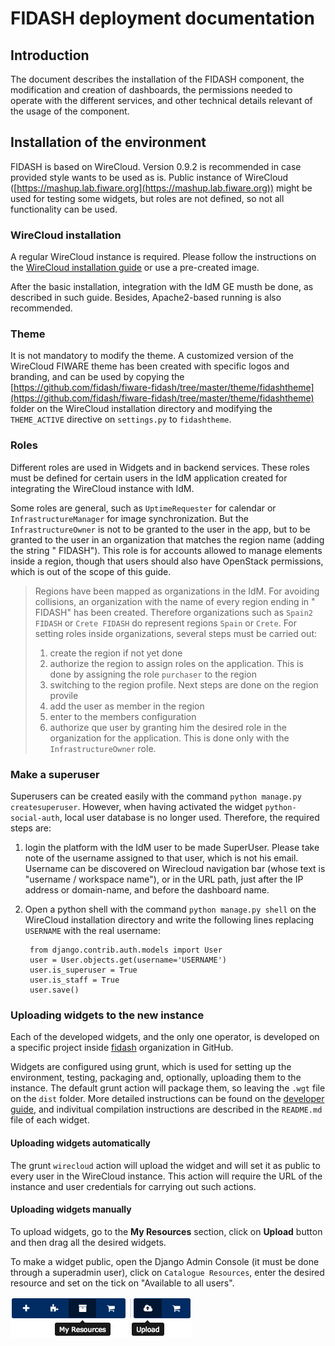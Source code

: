 # FIDASH deployment documentation

## Introduction

The document describes the installation of the FIDASH component, the modification and creation of dashboards, the permissions needed to operate with the different services, and other technical details relevant of the usage of the component.

## Installation of the environment

FIDASH is based on WireCloud. Version 0.9.2 is recommended in case provided style wants to be used as is. Public instance of WireCloud ([https://mashup.lab.fiware.org](https://mashup.lab.fiware.org)) might be used for testing some widgets, but roles are not defined, so not all functionality can be used.

### WireCloud installation

A regular WireCloud instance is required. Please follow the instructions on the [WireCloud installation guide](https://github.com/Wirecloud/wirecloud/blob/develop/docs/installation_guide.md) or use a pre-created image.

After the basic installation, integration with the IdM GE musth be done, as described in such guide. Besides, Apache2-based running is also recommended.

### Theme

It is not mandatory to modify the theme. A customized version of the WireCloud FIWARE theme has been created with specific logos and branding, and can be used by copying the [https://github.com/fidash/fiware-fidash/tree/master/theme/fidashtheme](https://github.com/fidash/fiware-fidash/tree/master/theme/fidashtheme) folder on the WireCloud installation directory and modifying the `THEME_ACTIVE` directive on `settings.py` to `fidashtheme`.

### Roles

Different roles are used in Widgets and in backend services. These roles must be defined for certain users in the IdM application created for integrating the WireCloud instance with IdM.

Some roles are general, such as `UptimeRequester` for calendar or `InfrastructureManager` for image synchronization. But the `InfrastructureOwner` is not to be granted to the user in the app, but to be granted to the user in an organization that matches the region name (adding the string " FIDASH"). This role is for accounts allowed to manage elements inside a region, though that users should also have OpenStack permissions, which is out of the scope of this guide.

> Regions have been mapped as organizations in the IdM. For avoiding collisions, an organization with the name of every region ending in " FIDASH" has been created. Therefore organizations such as `Spain2 FIDASH` or `Crete FIDASH` do represent regions `Spain` or `Crete`. For setting roles inside organizations, several steps must be carried out:
> 1. create the region if not yet done
> 2. authorize the region to assign roles on the application. This is done by assigning the role `purchaser` to the region
> 3. switching to the region profile. Next steps are done on the region provile
> 4. add the user as member in the region
> 5. enter to the members configuration
> 6. authorize que user by granting him the desired role in the organization for the application. This is done only with the `InfrastructureOwner` role.

### Make a superuser

Superusers can be created easily with the command `python manage.py createsuperuser`. However, when having activated the widget `python-social-auth`, local user database is no longer used. Therefore, the required steps are:

1. login the platform with the IdM user to be made SuperUser. Please take note of the username assigned to that user, which is not his email. Username can be discovered on Wirecloud navigation bar (whose text is "username / workspace name"), or in the URL path, just after the IP address or domain-name, and before the dashboard name.
2. Open a python shell with the command `python manage.py shell` on the WireCloud installation directory and write the following lines replacing `USERNAME` with the real username:

        from django.contrib.auth.models import User
        user = User.objects.get(username='USERNAME')
        user.is_superuser = True
        user.is_staff = True
        user.save()

### Uploading widgets to the new instance

Each of the developed widgets, and the only one operator, is developed on a specific project inside [fidash]([https://mashup.lab.fiware.org](https://mashup.lab.fiware.org)) organization in GitHub.

Widgets are configured using grunt, which is used for setting up the environment, testing, packaging and, optionally, uploading them to the instance. The default grunt action will package them, so leaving the `.wgt` file on the `dist` folder. More detailed instructions can be found on the [developer guide](../developer/developer_guide.md), and indivitual compilation instructions are described in the `README.md` file of each widget.

#### Uploading widgets automatically

The grunt `wirecloud` action will upload the widget and will set it as public to every user in the WireCloud instance. This action will require the URL of the instance and user credentials for carrying out such actions.

#### Uploading widgets manually

To upload widgets, go to the **My Resources** section, click on **Upload** button and then drag all the desired widgets.

To make a widget public, open the Django Admin Console (it must be done through a superadmin user), click on `Catalogue Resources`, enter the desired resource and set on the tick on "Available to all users".

![Access to My Resources](images/my-resources.png) ![upload button](images/upload.png)

